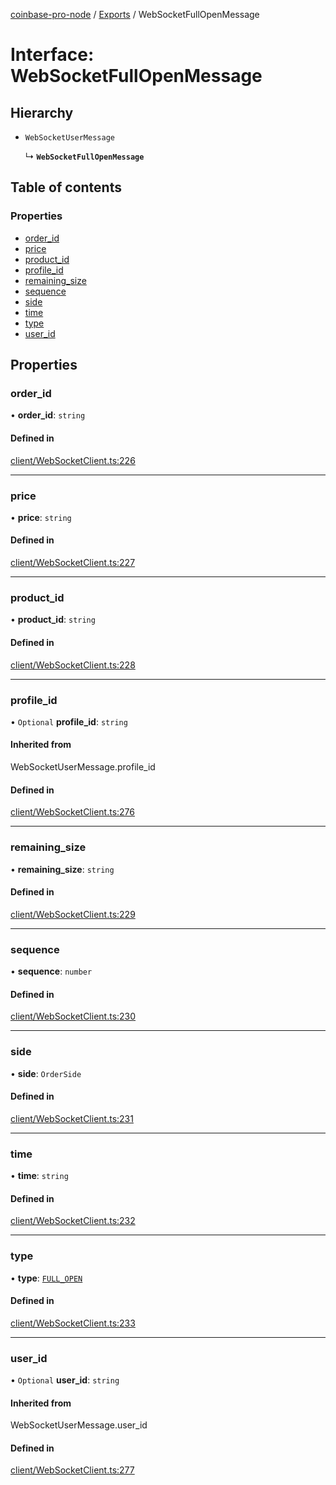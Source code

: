 [coinbase-pro-node](../README.md) / [Exports](../modules.md) / WebSocketFullOpenMessage

# Interface: WebSocketFullOpenMessage

## Hierarchy

- `WebSocketUserMessage`

  ↳ **`WebSocketFullOpenMessage`**

## Table of contents

### Properties

- [order_id](WebSocketFullOpenMessage.md#order_id)
- [price](WebSocketFullOpenMessage.md#price)
- [product_id](WebSocketFullOpenMessage.md#product_id)
- [profile_id](WebSocketFullOpenMessage.md#profile_id)
- [remaining_size](WebSocketFullOpenMessage.md#remaining_size)
- [sequence](WebSocketFullOpenMessage.md#sequence)
- [side](WebSocketFullOpenMessage.md#side)
- [time](WebSocketFullOpenMessage.md#time)
- [type](WebSocketFullOpenMessage.md#type)
- [user_id](WebSocketFullOpenMessage.md#user_id)

## Properties

### order_id

• **order_id**: `string`

#### Defined in

[client/WebSocketClient.ts:226](https://github.com/bennycode/coinbase-pro-node/blob/7770f03/src/client/WebSocketClient.ts#L226)

---

### price

• **price**: `string`

#### Defined in

[client/WebSocketClient.ts:227](https://github.com/bennycode/coinbase-pro-node/blob/7770f03/src/client/WebSocketClient.ts#L227)

---

### product_id

• **product_id**: `string`

#### Defined in

[client/WebSocketClient.ts:228](https://github.com/bennycode/coinbase-pro-node/blob/7770f03/src/client/WebSocketClient.ts#L228)

---

### profile_id

• `Optional` **profile_id**: `string`

#### Inherited from

WebSocketUserMessage.profile_id

#### Defined in

[client/WebSocketClient.ts:276](https://github.com/bennycode/coinbase-pro-node/blob/7770f03/src/client/WebSocketClient.ts#L276)

---

### remaining_size

• **remaining_size**: `string`

#### Defined in

[client/WebSocketClient.ts:229](https://github.com/bennycode/coinbase-pro-node/blob/7770f03/src/client/WebSocketClient.ts#L229)

---

### sequence

• **sequence**: `number`

#### Defined in

[client/WebSocketClient.ts:230](https://github.com/bennycode/coinbase-pro-node/blob/7770f03/src/client/WebSocketClient.ts#L230)

---

### side

• **side**: `OrderSide`

#### Defined in

[client/WebSocketClient.ts:231](https://github.com/bennycode/coinbase-pro-node/blob/7770f03/src/client/WebSocketClient.ts#L231)

---

### time

• **time**: `string`

#### Defined in

[client/WebSocketClient.ts:232](https://github.com/bennycode/coinbase-pro-node/blob/7770f03/src/client/WebSocketClient.ts#L232)

---

### type

• **type**: [`FULL_OPEN`](../enums/WebSocketResponseType.md#full_open)

#### Defined in

[client/WebSocketClient.ts:233](https://github.com/bennycode/coinbase-pro-node/blob/7770f03/src/client/WebSocketClient.ts#L233)

---

### user_id

• `Optional` **user_id**: `string`

#### Inherited from

WebSocketUserMessage.user_id

#### Defined in

[client/WebSocketClient.ts:277](https://github.com/bennycode/coinbase-pro-node/blob/7770f03/src/client/WebSocketClient.ts#L277)
